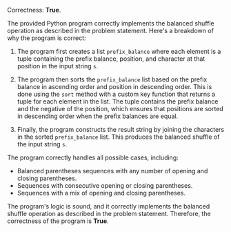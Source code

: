 Correctness: **True**.

The provided Python program correctly implements the balanced shuffle operation as described in the problem statement. Here's a breakdown of why the program is correct:

1. The program first creates a list `prefix_balance` where each element is a tuple containing the prefix balance, position, and character at that position in the input string `s`.

2. The program then sorts the `prefix_balance` list based on the prefix balance in ascending order and position in descending order. This is done using the `sort` method with a custom key function that returns a tuple for each element in the list. The tuple contains the prefix balance and the negative of the position, which ensures that positions are sorted in descending order when the prefix balances are equal.

3. Finally, the program constructs the result string by joining the characters in the sorted `prefix_balance` list. This produces the balanced shuffle of the input string `s`.

The program correctly handles all possible cases, including:

* Balanced parentheses sequences with any number of opening and closing parentheses.
* Sequences with consecutive opening or closing parentheses.
* Sequences with a mix of opening and closing parentheses.

The program's logic is sound, and it correctly implements the balanced shuffle operation as described in the problem statement. Therefore, the correctness of the program is **True**.